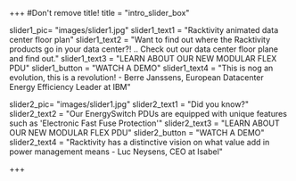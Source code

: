 +++
#Don't remove title!
title = "intro_slider_box"


slider1_pic= "images/slider1.jpg"
slider1_text1 = "Racktivity animated data center floor plan"
slider1_text2 = "Want to find out where the Racktivity products go in your data center?! .. Check out our data center floor plane and find out."
slider1_text3 = "LEARN ABOUT OUR NEW MODULAR FLEX PDU"
slider1_button = "WATCH A DEMO"
slider1_text4 = "This is nog an evolution, this is a revolution! - Berre Janssens, European Datacenter Energy Efficiency Leader at IBM"

slider2_pic= "images/slider1.jpg"
slider2_text1 = "Did you know?"
slider2_text2 = "Our EnergySwitch PDUs are equipped with unique features such as 'Electronic Fast Fuse Protection'"
slider2_text3 = "LEARN ABOUT OUR NEW MODULAR FLEX PDU"
slider2_button = "WATCH A DEMO"
slider2_text4 = "Racktivity has a distinctive vision on what value add in power management means - Luc Neysens, CEO at Isabel"


+++